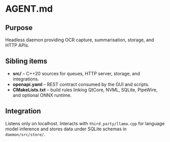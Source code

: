# AGENT.md

## Purpose
Headless daemon providing OCR capture, summarisation, storage, and HTTP APIs.

## Sibling items
- **src/** – C++20 sources for queues, HTTP server, storage, and integrations.
- **openapi.yaml** – REST contract consumed by the GUI and scripts.
- **CMakeLists.txt** – build rules linking QtCore, NVML, SQLite, PipeWire, and optional ONNX runtime.

## Integration
Listens only on localhost. Interacts with `third_party/llama.cpp` for language model inference and stores data under SQLite schemas in `daemon/src/store/`.
